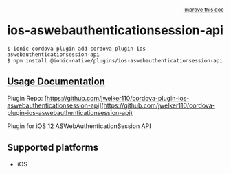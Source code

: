 <a style="float:right;font-size:12px;" href="http://github.com/danielsogl/awesome-cordova-plugins/edit/master/src/@awesome-cordova-plugins/plugins/ios-aswebauthenticationsession-api/index.ts#L1">
  Improve this doc
</a>

# ios-aswebauthenticationsession-api

```
$ ionic cordova plugin add cordova-plugin-ios-aswebauthenticationsession-api
$ npm install @ionic-native/plugins/ios-aswebauthenticationsession-api
```

## [Usage Documentation](https://ionicframework.com/docs/native/ios-aswebauthenticationsession-api/)

Plugin Repo: [https://github.com/jwelker110/cordova-plugin-ios-aswebauthenticationsession-api](https://github.com/jwelker110/cordova-plugin-ios-aswebauthenticationsession-api)

Plugin for iOS 12 ASWebAuthenticationSession API

## Supported platforms

- iOS
  



